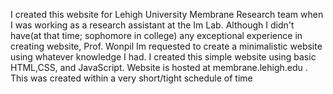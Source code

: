 
I created this website for Lehigh University Membrane Research team when I was working as a research assistant at the Im Lab. Although I didn't have(at that time; sophomore in college) any exceptional experience in creating website, Prof. Wonpil Im requested to create a minimalistic website using whatever knowledge I had. I created this simple website using basic HTML,CSS, and JavaScript. Website is hosted at membrane.lehigh.edu . This was created within a very short/tight schedule of time
